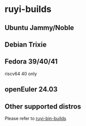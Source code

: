 # ruyi-builds

## Ubuntu Jammy/Noble

## Debian Trixie

## Fedora 39/40/41

riscv64 40 only

## openEuler 24.03

## Other supported distros

Please refer to [ruyi-bin-builds](https://github.com/weilinfox/ruyi-bin-builds)

